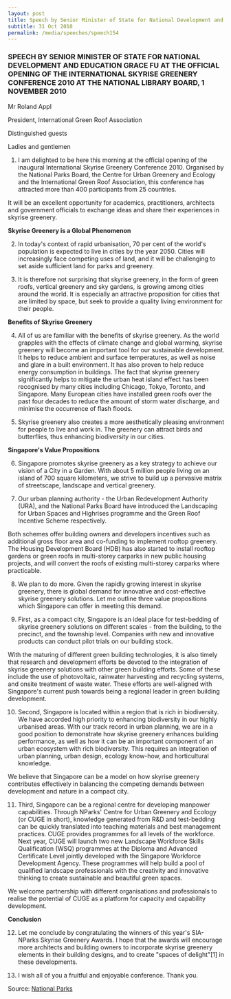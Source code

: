 ```yaml
---
layout: post
title: Speech by Senior Minister of State for National Development and Education Grace Fu at the official opening of the International Skyrise Greenery Conference 2010 at the National Library Board, 1 November 2010
subtitle: 31 Oct 2010
permalink: /media/speeches/speech154
---
```


### SPEECH BY SENIOR MINISTER OF STATE FOR NATIONAL DEVELOPMENT AND EDUCATION GRACE FU AT THE OFFICIAL OPENING OF THE INTERNATIONAL SKYRISE GREENERY CONFERENCE 2010 AT THE NATIONAL LIBRARY BOARD, 1 NOVEMBER 2010

Mr Roland Appl

President, International Green Roof Association

Distinguished guests

Ladies and gentlemen

1. I am delighted to be here this morning at the official opening of the inaugural International Skyrise Greenery Conference 2010. Organised by the National Parks Board, the Centre for Urban Greenery and Ecology and the International Green Roof Association, this conference has attracted more than 400 participants from 25 countries.

It will be an excellent opportunity for academics, practitioners, architects and government officials to exchange ideas and share their experiences in skyrise greenery.

**Skyrise Greenery is a Global Phenomenon**

2. In today's context of rapid urbanisation, 70 per cent of the world's population is expected to live in cities by the year 2050. Cities will increasingly face competing uses of land, and it will be challenging to set aside sufficient land for parks and greenery.

3. It is therefore not surprising that skyrise greenery, in the form of green roofs, vertical greenery and sky gardens, is growing among cities around the world. It is especially an attractive proposition for cities that are limited by space, but seek to provide a quality living environment for their people.

**Benefits of Skyrise Greenery**

4. All of us are familiar with the benefits of skyrise greenery. As the world grapples with the effects of climate change and global warming, skyrise greenery will become an important tool for our sustainable development. It helps to reduce ambient and surface temperatures, as well as noise and glare in a built environment. It has also proven to help reduce energy consumption in buildings. The fact that skyrise greenery significantly helps to mitigate the urban heat island effect has been recognised by many cities including Chicago, Tokyo, Toronto, and Singapore. Many European cities have installed green roofs over the past four decades to reduce the amount of storm water discharge, and minimise the occurrence of flash floods.

5. Skyrise greenery also creates a more aesthetically pleasing environment for people to live and work in. The greenery can attract birds and butterflies, thus enhancing biodiversity in our cities.

**Singapore's Value Propositions**

6. Singapore promotes skyrise greenery as a key strategy to achieve our vision of a City in a Garden. With about 5 million people living on an island of 700 square kilometers, we strive to build up a pervasive matrix of streetscape, landscape and vertical greenery.

7. Our urban planning authority - the Urban Redevelopment Authority (URA), and the National Parks Board have introduced the Landscaping for Urban Spaces and Highrises programme and the Green Roof Incentive Scheme respectively.

Both schemes offer building owners and developers incentives such as additional gross floor area and co-funding to implement rooftop greenery. The Housing Development Board (HDB) has also started to install rooftop gardens or green roofs in multi-storey carparks in new public housing projects, and will convert the roofs of existing multi-storey carparks where practicable.

8. We plan to do more. Given the rapidly growing interest in skyrise greenery, there is global demand for innovative and cost-effective skyrise greenery solutions. Let me outline three value propositions which Singapore can offer in meeting this demand.

9. First, as a compact city, Singapore is an ideal place for test-bedding of skyrise greenery solutions on different scales - from the building, to the precinct, and the township level. Companies with new and innovative products can conduct pilot trials on our building stock.

With the maturing of different green building technologies, it is also timely that research and development efforts be devoted to the integration of skyrise greenery solutions with other green building efforts. Some of these include the use of photovoltaic, rainwater harvesting and recycling systems, and onsite treatment of waste water. These efforts are well-aligned with Singapore's current push towards being a regional leader in green building development.

10. Second, Singapore is located within a region that is rich in biodiversity. We have accorded high priority to enhancing biodiversity in our highly urbanised areas. With our track record in urban planning, we are in a good position to demonstrate how skyrise greenery enhances building performance, as well as how it can be an important component of an urban ecosystem with rich biodiversity. This requires an integration of urban planning, urban design, ecology know-how, and horticultural knowledge.

We believe that Singapore can be a model on how skyrise greenery contributes effectively in balancing the competing demands between development and nature in a compact city.

11. Third, Singapore can be a regional centre for developing manpower capabilities. Through NParks' Centre for Urban Greenery and Ecology (or CUGE in short), knowledge generated from R&D and test-bedding can be quickly translated into teaching materials and best management practices. CUGE provides programmes for all levels of the workforce. Next year, CUGE will launch two new Landscape Workforce Skills Qualification (WSQ) programmes at the Diploma and Advanced Certificate Level jointly developed with the Singapore Workforce Development Agency. These programmes will help build a pool of qualified landscape professionals with the creativity and innovative thinking to create sustainable and beautiful green spaces.

We welcome partnership with different organisations and professionals to realise the potential of CUGE as a platform for capacity and capability development.


**Conclusion**

12. Let me conclude by congratulating the winners of this year's SIA-NParks Skyrise Greenery Awards. I hope that the awards will encourage more architects and building owners to incorporate skyrise greenery elements in their building designs, and to create "spaces of delight"[1] in these developments.

13. I wish all of you a fruitful and enjoyable conference. Thank you.

Source: [<a href="https://www.nparks.gov.sg/news/2010/11/speech-by-ms-grace-fu-senior-minister-of-state-for-national-development-and-education-at-the-official-opening-of-international-skyrise-greenery-conference-2010-on-monday-1-november-2010-at-905am-national-library-board" target="_blank">National Parks</a>](https://www.nparks.gov.sg/news/2010/11/speech-by-ms-grace-fu-senior-minister-of-state-for-national-development-and-education-at-the-official-opening-of-international-skyrise-greenery-conference-2010-on-monday-1-november-2010-at-905am-national-library-board)